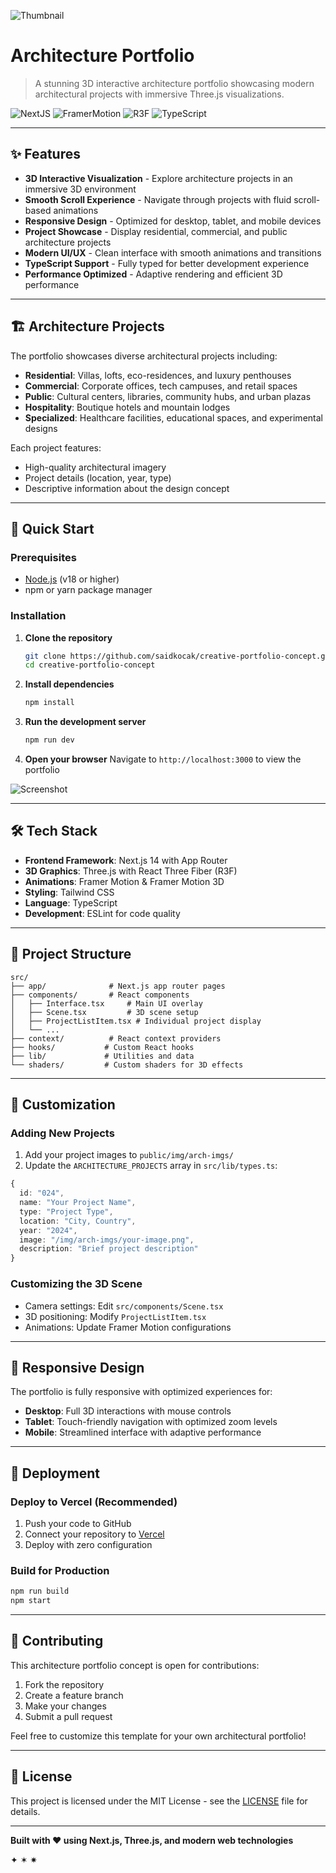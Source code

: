 ![Thumbnail](public/img/thumbnail.png)

# Architecture Portfolio

> A stunning 3D interactive architecture portfolio showcasing modern architectural projects with immersive Three.js visualizations.

![NextJS](https://img.shields.io/badge/Next-101010?style=flat&logoSize=small&logo=nextdotjs&logoColor=FFFFFF) ![FramerMotion](https://img.shields.io/badge/FramerMotion-101010?style=flat&logoSize=small&logo=framer&logoColor=FFFFFF) ![R3F](https://img.shields.io/badge/R3F-101010?style=flat&logoSize=small&logo=threedotjs&logoColor=FFFFFF) ![TypeScript](https://img.shields.io/badge/TypeScript-101010?style=flat&logoSize=small&logo=typescript&logoColor=FFFFFF)

---

## ✨ Features

- **3D Interactive Visualization** - Explore architecture projects in an immersive 3D environment
- **Smooth Scroll Experience** - Navigate through projects with fluid scroll-based animations
- **Responsive Design** - Optimized for desktop, tablet, and mobile devices
- **Project Showcase** - Display residential, commercial, and public architecture projects
- **Modern UI/UX** - Clean interface with smooth animations and transitions
- **TypeScript Support** - Fully typed for better development experience
- **Performance Optimized** - Adaptive rendering and efficient 3D performance

---

## 🏗️ Architecture Projects

The portfolio showcases diverse architectural projects including:

- **Residential**: Villas, lofts, eco-residences, and luxury penthouses
- **Commercial**: Corporate offices, tech campuses, and retail spaces  
- **Public**: Cultural centers, libraries, community hubs, and urban plazas
- **Hospitality**: Boutique hotels and mountain lodges
- **Specialized**: Healthcare facilities, educational spaces, and experimental designs

Each project features:
- High-quality architectural imagery
- Project details (location, year, type)
- Descriptive information about the design concept

---

## 🚀 Quick Start

### Prerequisites

- [Node.js](https://nodejs.org/en/download/) (v18 or higher)
- npm or yarn package manager

### Installation

1. **Clone the repository**
   ```bash
   git clone https://github.com/saidkocak/creative-portfolio-concept.git
   cd creative-portfolio-concept
   ```

2. **Install dependencies**
   ```bash
   npm install
   ```

3. **Run the development server**
   ```bash
   npm run dev
   ```

4. **Open your browser**
   Navigate to `http://localhost:3000` to view the portfolio

![Screenshot](public/img/screenshot.png)

---

## 🛠️ Tech Stack

- **Frontend Framework**: Next.js 14 with App Router
- **3D Graphics**: Three.js with React Three Fiber (R3F)
- **Animations**: Framer Motion & Framer Motion 3D
- **Styling**: Tailwind CSS
- **Language**: TypeScript
- **Development**: ESLint for code quality

---

## 📁 Project Structure

```
src/
├── app/              # Next.js app router pages
├── components/       # React components
│   ├── Interface.tsx     # Main UI overlay
│   ├── Scene.tsx         # 3D scene setup
│   ├── ProjectListItem.tsx # Individual project display
│   └── ...
├── context/          # React context providers
├── hooks/           # Custom React hooks
├── lib/             # Utilities and data
└── shaders/         # Custom shaders for 3D effects
```

---

## 🎨 Customization

### Adding New Projects

1. Add your project images to `public/img/arch-imgs/`
2. Update the `ARCHITECTURE_PROJECTS` array in `src/lib/types.ts`:

```typescript
{
  id: "024",
  name: "Your Project Name",
  type: "Project Type",
  location: "City, Country",
  year: "2024",
  image: "/img/arch-imgs/your-image.png",
  description: "Brief project description"
}
```

### Customizing the 3D Scene

- Camera settings: Edit `src/components/Scene.tsx`
- 3D positioning: Modify `ProjectListItem.tsx`
- Animations: Update Framer Motion configurations

---

## 📱 Responsive Design

The portfolio is fully responsive with optimized experiences for:
- **Desktop**: Full 3D interactions with mouse controls
- **Tablet**: Touch-friendly navigation with optimized zoom levels
- **Mobile**: Streamlined interface with adaptive performance

---

## 🚀 Deployment

### Deploy to Vercel (Recommended)

1. Push your code to GitHub
2. Connect your repository to [Vercel](https://vercel.com)
3. Deploy with zero configuration

### Build for Production

```bash
npm run build
npm start
```

---

## 🤝 Contributing

This architecture portfolio concept is open for contributions:

1. Fork the repository
2. Create a feature branch
3. Make your changes
4. Submit a pull request

Feel free to customize this template for your own architectural portfolio!

---

## 📄 License

This project is licensed under the MIT License - see the [LICENSE](LICENSE) file for details.

---

**Built with ❤️ using Next.js, Three.js, and modern web technologies**

✦ ✶ ✷
